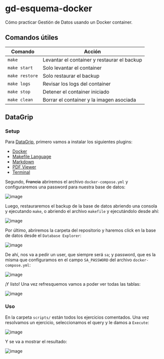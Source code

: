 # gd-esquema-docker

Cómo practicar Gestión de Datos usando un Docker container.

## Comandos útiles

| Comando        | Acción                                      |
|----------------|---------------------------------------------|
| `make`         | Levantar el container y restaurar el backup |
| `make start`   | Solo levantar el container                  |
| `make restore` | Solo restaurar el backup                    |
| `make logs`    | Revisar los logs del container              |
| `make stop`    | Detener el container iniciado               |
| `make clean`   | Borrar el container y la imagen asociada    |

## DataGrip

### Setup

Para [DataGrip], primero vamos a instalar los siguientes plugins: 

- [Docker](https://plugins.jetbrains.com/plugin/7724-docker)
- [Makefile Language](https://plugins.jetbrains.com/plugin/9333-makefile-language)
- [Markdown](https://plugins.jetbrains.com/plugin/7793-markdown)
- [PDF Viewer](https://plugins.jetbrains.com/plugin/14494-pdf-viewer)
- [Terminal](https://plugins.jetbrains.com/plugin/13123-terminal)

Segundo, ~~Francia~~ abriremos el archivo `docker-compose.yml` y configuraremos
una password para nuestra base de datos:

![image](https://user-images.githubusercontent.com/39303639/217802783-3d19754d-2e4f-4439-8573-511c6cc745fa.png)

Luego, restauraremos el backup de la base de datos abriendo una consola y 
ejecutando `make`, o abriendo el archivo `makefile` y ejecutándolo desde ahí:

![image](https://user-images.githubusercontent.com/39303639/217801577-67cee533-3cdc-4183-b328-161f888ad114.png)

Por último, abriremos la carpeta del repositorio y haremos click en la base de
datos desde el `Database Explorer`:

![image](https://user-images.githubusercontent.com/39303639/217720064-3c645d00-0e42-42ee-bd1d-a0f0be69b528.png)

De ahí, nos va a pedir un user, que siempre será `sa`; y password, que es la
misma que configuramos en el campo `SA_PASSWORD` del archivo
`docker-compose.yml`:

![image](https://user-images.githubusercontent.com/39303639/217720199-6109b91e-226d-4bb5-9609-e07d1072b811.png)

¡Y listo! Una vez refresquemos vamos a poder ver todas las tablas:

![image](https://user-images.githubusercontent.com/39303639/217720311-c05a7814-5c03-4cc9-a1df-72e46d5e367b.png)

[DataGrip]: https://www.jetbrains.com/datagrip/download/

### Uso

En la carpeta `scripts/` están todos los ejercicios comentados. Una vez
resolvamos un ejercicio, seleccionamos el query y le damos a `Execute`:

![image](https://user-images.githubusercontent.com/39303639/217720542-59ea42dc-a8fa-435d-a17a-38bf380ee34a.png)

Y se va a mostrar el resultado:

![image](https://user-images.githubusercontent.com/39303639/217720669-902f3633-607b-4b63-bfbe-841a45c2f8c7.png)
